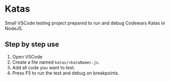 # Katas
Small VSCode testing project prepared to run and debug Codewars Katas in NodeJS.

## Step by step use
1. Open VSCode
2. Create a file named ``katas/<kataName>.js``.
3. Add all code you want to test.
4. Press F5 to run the test and debug on breakpoints.